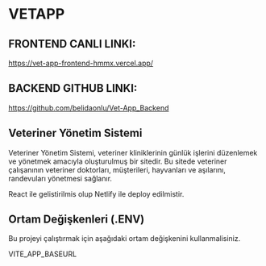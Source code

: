 # VETAPP

## FRONTEND CANLI LINKI:
https://vet-app-frontend-hmmx.vercel.app/

## BACKEND GITHUB LINKI:
https://github.com/belidaonlu/Vet-App_Backend

## Veteriner Yönetim Sistemi 

Veteriner Yönetim Sistemi, veteriner kliniklerinin günlük işlerini düzenlemek ve yönetmek amacıyla oluşturulmuş bir sitedir. Bu sitede veteriner çalışanının veteriner doktorları, müşterileri, hayvanları ve aşılarını, randevuları yönetmesi sağlanır.

React ile gelistirilmis olup Netlify ile deploy edilmistir.

## Ortam Değişkenleri (.ENV)

Bu projeyi çalıştırmak için aşağıdaki ortam değişkenini kullanmalisiniz.

VITE_APP_BASEURL

